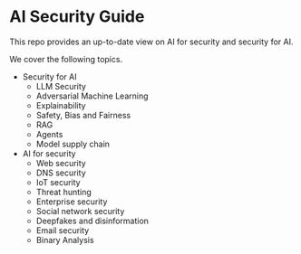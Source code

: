 # AI Security Guide

This repo provides an up-to-date view on AI for security and security for AI.

We cover the following topics.
* Security for AI
  * LLM Security
  * Adversarial Machine Learning
  * Explainability
  * Safety, Bias and Fairness
  * RAG
  * Agents
  * Model supply chain
* AI for security
  * Web security
  * DNS security
  * IoT security
  * Threat hunting
  * Enterprise security
  * Social network security
  * Deepfakes and disinformation
  * Email security
  * Binary Analysis
